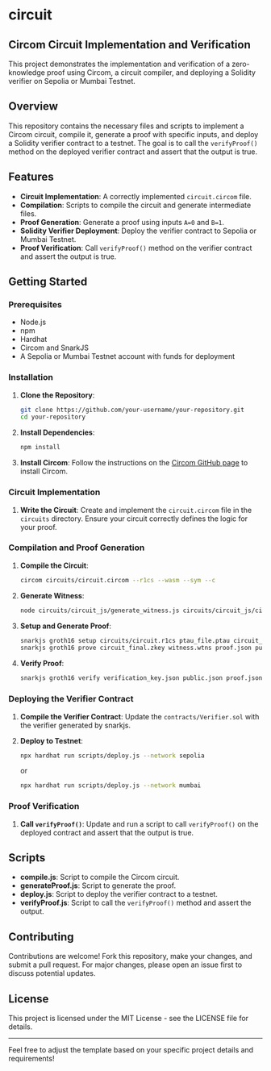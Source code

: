# circuit

## Circom Circuit Implementation and Verification

This project demonstrates the implementation and verification of a zero-knowledge proof using Circom, a circuit compiler, and deploying a Solidity verifier on Sepolia or Mumbai Testnet.

## Overview

This repository contains the necessary files and scripts to implement a Circom circuit, compile it, generate a proof with specific inputs, and deploy a Solidity verifier contract to a testnet. The goal is to call the `verifyProof()` method on the deployed verifier contract and assert that the output is true.

## Features

- **Circuit Implementation**: A correctly implemented `circuit.circom` file.
- **Compilation**: Scripts to compile the circuit and generate intermediate files.
- **Proof Generation**: Generate a proof using inputs `A=0` and `B=1`.
- **Solidity Verifier Deployment**: Deploy the verifier contract to Sepolia or Mumbai Testnet.
- **Proof Verification**: Call `verifyProof()` method on the verifier contract and assert the output is true.

## Getting Started

### Prerequisites

- Node.js
- npm
- Hardhat
- Circom and SnarkJS
- A Sepolia or Mumbai Testnet account with funds for deployment

### Installation

1. **Clone the Repository**:
   ```bash
   git clone https://github.com/your-username/your-repository.git
   cd your-repository
   ```

2. **Install Dependencies**:
   ```bash
   npm install
   ```

3. **Install Circom**:
   Follow the instructions on the [Circom GitHub page](https://github.com/iden3/circom) to install Circom.

### Circuit Implementation

1. **Write the Circuit**:
   Create and implement the `circuit.circom` file in the `circuits` directory. Ensure your circuit correctly defines the logic for your proof.

### Compilation and Proof Generation

1. **Compile the Circuit**:
   ```bash
   circom circuits/circuit.circom --r1cs --wasm --sym --c
   ```

2. **Generate Witness**:
   ```bash
   node circuits/circuit_js/generate_witness.js circuits/circuit_js/circuit.wasm input.json witness.wtns
   ```

3. **Setup and Generate Proof**:
   ```bash
   snarkjs groth16 setup circuits/circuit.r1cs ptau_file.ptau circuit_final.zkey
   snarkjs groth16 prove circuit_final.zkey witness.wtns proof.json public.json
   ```

4. **Verify Proof**:
   ```bash
   snarkjs groth16 verify verification_key.json public.json proof.json
   ```

### Deploying the Verifier Contract

1. **Compile the Verifier Contract**:
   Update the `contracts/Verifier.sol` with the verifier generated by snarkjs.

2. **Deploy to Testnet**:
   ```bash
   npx hardhat run scripts/deploy.js --network sepolia
   ```
   or
   ```bash
   npx hardhat run scripts/deploy.js --network mumbai
   ```

### Proof Verification

1. **Call `verifyProof()`**:
   Update and run a script to call `verifyProof()` on the deployed contract and assert that the output is true.

## Scripts

- **compile.js**: Script to compile the Circom circuit.
- **generateProof.js**: Script to generate the proof.
- **deploy.js**: Script to deploy the verifier contract to a testnet.
- **verifyProof.js**: Script to call the `verifyProof()` method and assert the output.

## Contributing

Contributions are welcome! Fork this repository, make your changes, and submit a pull request. For major changes, please open an issue first to discuss potential updates.

## License

This project is licensed under the MIT License - see the LICENSE file for details.

---

Feel free to adjust the template based on your specific project details and requirements!
